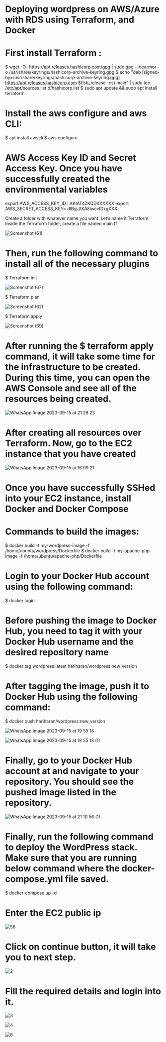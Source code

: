 # Deploying wordpress on AWS/Azure with RDS using Terraform, and Docker

# First install Terraform :
$ wget -O- https://apt.releases.hashicorp.com/gpg | sudo gpg --dearmor -o /usr/share/keyrings/hashicorp-archive-keyring.gpg
$ echo "deb [signed-by=/usr/share/keyrings/hashicorp-archive-keyring.gpg] https://apt.releases.hashicorp.com $(lsb_release -cs) main" | sudo tee /etc/apt/sources.list.d/hashicorp.list
$ sudo apt update && sudo apt install terraform

# Install the aws configure and aws CLI:
$ apt install awscli
$ aws configure

# AWS Access Key ID and Secret Access Key. Once you have successfully created the environmental variables
export AWS_ACCESS_KEY_ID : AKIAT4ZKQDXXXXXX
export AWS_SECRET_ACCESS_KEY= dlByjJ/XA8iwcvIDxgXXX

Create a folder with whatever name you want. Let’s name it Terraform. Inside the Terraform folder, create a file named main.tf


 

 ![Screenshot (61)](https://github.com/hariharanhh/100-Points-Description-Leaderboard-Deploying-wordpress-on-AWS/assets/110392389/a8a43d7f-7704-4cc2-bc8e-1a32ea798b89)



# Then, run the following command to install all of the necessary plugins 



$ Terraform init

 ![Screenshot (67)](https://github.com/hariharanhh/100-Points-Description-Leaderboard-Deploying-wordpress-on-AWS/assets/110392389/dbb9982a-88c5-43f9-947c-f380ac62df8c)

$ Terraform plan


 
![Screenshot (62)](https://github.com/hariharanhh/100-Points-Description-Leaderboard-Deploying-wordpress-on-AWS/assets/110392389/1b942a71-32a3-45fd-8b1e-2be5cc93eb57)

$ Terraform apply

 ![Screenshot (69)](https://github.com/hariharanhh/100-Points-Description-Leaderboard-Deploying-wordpress-on-AWS/assets/110392389/0c7262c0-26dc-4b88-9f2a-c0dfb7b0b2fa)


# After running the $ terraform apply command, it will take some time for the infrastructure to be created. During this time, you can open the AWS Console and see all of the resources being created.


![WhatsApp Image 2023-09-15 at 21 28 23](https://github.com/hariharanhh/Deploying-wordpress-on-AWS/assets/110392389/616685af-99a1-4be5-adac-a8352343c8bf)

 

# After creating all resources over Terraform. Now, go to the EC2 instance that you have created

 ![WhatsApp Image 2023-09-15 at 16 09 21](https://github.com/hariharanhh/100-Points-Description-Leaderboard-Deploying-wordpress-on-AWS/assets/110392389/72467d60-526d-434a-870e-a9d79d54e874)


# Once you have successfully SSHed into your EC2 instance, install Docker and Docker Compose

# Commands to build the images:

$ docker build -t my-wordpress-image -f /home/ubuntu/wordpress/Dockerfile 
$ docker build -t my-apache-php-image -f /home/ubuntu/apache-php/Dockerfile

# Login to your Docker Hub account using the following command:

$ docker login

# Before pushing the image to Docker Hub, you need to tag it with your Docker Hub username and the desired repository name
$ docker tag wordpress:latest hariharan/wordpress:new_version

# After tagging the image, push it to Docker Hub using the following command:
$ docker push hariharan/wordpress:new_version


![WhatsApp Image 2023-09-15 at 19 55 18](https://github.com/hariharanhh/100-Points-Description-Leaderboard-Deploying-wordpress-on-AWS/assets/110392389/eb9321d1-ac46-47a0-b42b-05eed17a2be7)


 
![WhatsApp Image 2023-09-15 at 19 55 18 (1)](https://github.com/hariharanhh/100-Points-Description-Leaderboard-Deploying-wordpress-on-AWS/assets/110392389/d3543961-e9a2-4932-a8ab-b838879c5d99)

 

# Finally, go to your Docker Hub account at and navigate to your repository. You should see the pushed image listed in the repository.

 
![WhatsApp Image 2023-09-15 at 21 10 56 (1)](https://github.com/hariharanhh/100-Points-Description-Leaderboard-Deploying-wordpress-on-AWS/assets/110392389/0b7b3461-577d-404c-bfea-caa5480c1afe)



# Finally, run the following command to deploy the WordPress stack. Make sure that you are running below command where the docker-compose.yml  file saved.

$ docker-compose up -d

# Enter the EC2 public ip


 ![56](https://github.com/hariharanhh/100-Points-Description-Leaderboard-Deploying-wordpress-on-AWS/assets/110392389/3f3cf910-3670-434f-8419-c8f39e8d8247)


# Click on continue button, it will take you to next step.


 ![2](https://github.com/hariharanhh/100-Points-Description-Leaderboard-Deploying-wordpress-on-AWS/assets/110392389/4b2419c5-ac1b-4cda-a085-a49cb620b453)


# Fill the required details and login into it.

 

 
![3](https://github.com/hariharanhh/100-Points-Description-Leaderboard-Deploying-wordpress-on-AWS/assets/110392389/244f357c-57b1-4746-8566-8cb0e0fea139)

 ![4](https://github.com/hariharanhh/100-Points-Description-Leaderboard-Deploying-wordpress-on-AWS/assets/110392389/e2839d80-325a-4580-acaf-3eb983041d6d)



![6](https://github.com/hariharanhh/100-Points-Description-Leaderboard-Deploying-wordpress-on-AWS/assets/110392389/4901a11b-b32d-404a-bea8-5ede63b5aee0)
